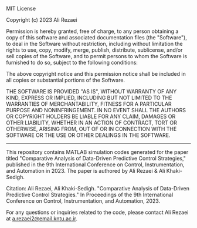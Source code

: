 MIT License

Copyright (c) 2023 Ali Rezaei

Permission is hereby granted, free of charge, to any person obtaining a copy
of this software and associated documentation files (the "Software"), to deal
in the Software without restriction, including without limitation the rights
to use, copy, modify, merge, publish, distribute, sublicense, and/or sell
copies of the Software, and to permit persons to whom the Software is
furnished to do so, subject to the following conditions:

The above copyright notice and this permission notice shall be included in
all copies or substantial portions of the Software.

THE SOFTWARE IS PROVIDED "AS IS", WITHOUT WARRANTY OF ANY KIND, EXPRESS OR
IMPLIED, INCLUDING BUT NOT LIMITED TO THE WARRANTIES OF MERCHANTABILITY,
FITNESS FOR A PARTICULAR PURPOSE AND NONINFRINGEMENT. IN NO EVENT SHALL THE
AUTHORS OR COPYRIGHT HOLDERS BE LIABLE FOR ANY CLAIM, DAMAGES OR OTHER
LIABILITY, WHETHER IN AN ACTION OF CONTRACT, TORT OR OTHERWISE, ARISING FROM,
OUT OF OR IN CONNECTION WITH THE SOFTWARE OR THE USE OR OTHER DEALINGS IN
THE SOFTWARE.

---

This repository contains MATLAB simulation codes generated for the paper titled "Comparative Analysis of Data-Driven Predictive Control Strategies," published in the 9th International Conference on Control, Instrumentation, and Automation in 2023. The paper is authored by Ali Rezaei & Ali Khaki-Sedigh.

Citation:
Ali Rezaei, Ali Khaki-Sedigh. "Comparative Analysis of Data-Driven Predictive Control Strategies." In Proceedings of the 9th International Conference on Control, Instrumentation, and Automation, 2023.

For any questions or inquiries related to the code, please contact Ali Rezaei at a.rezaei2@email.kntu.ac.ir.
